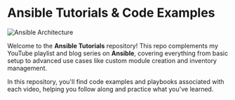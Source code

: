 # Ansible Tutorials & Code Examples

![Ansible Architecture](https://github.com/user-attachments/assets/c10bbdaa-9572-4403-80d7-de24f6a2bb55)

Welcome to the **Ansible Tutorials** repository! This repo complements my YouTube playlist and blog series on **Ansible**, covering everything from basic setup to advanced use cases like custom module creation and inventory management.

In this repository, you'll find code examples and playbooks associated with each video, helping you follow along and practice what you've learned.

